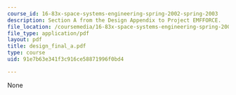 ```yaml
---
course_id: 16-83x-space-systems-engineering-spring-2002-spring-2003
description: Section A from the Design Appendix to Project EMFFORCE.
file_location: /coursemedia/16-83x-space-systems-engineering-spring-2002-spring-2003/91e7b63e341f3c916ce58871996f0bd4_design_final_a.pdf
file_type: application/pdf
layout: pdf
title: design_final_a.pdf
type: course
uid: 91e7b63e341f3c916ce58871996f0bd4

---
```

None